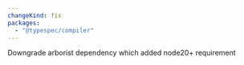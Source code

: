 ```yaml
---
changeKind: fix
packages:
  - "@typespec/compiler"
---
```


Downgrade arborist dependency which added node20+ requirement
